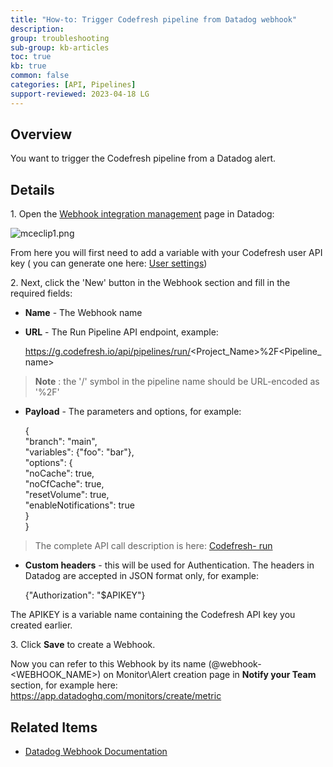 ```yaml
---
title: "How-to: Trigger Codefresh pipeline from Datadog webhook"
description: 
group: troubleshooting
sub-group: kb-articles
toc: true
kb: true
common: false
categories: [API, Pipelines]
support-reviewed: 2023-04-18 LG
---
```


## Overview

You want to trigger the Codefresh pipeline from a Datadog alert.

## Details

1\. Open the [Webhook integration
management](https://app.datadoghq.com/account/settings#integrations/webhooks)
page in Datadog:

![mceclip1.png](https://support.codefresh.io/hc/article_attachments/5156090740892/mceclip1.png)

From here you will first need to add a variable with your Codefresh user API
key ( you can generate one here: [User
settings](https://g.codefresh.io/user/settings))

2\. Next, click the 'New' button in the Webhook section and fill in the
required fields:

  * **Name** \- The Webhook name
  * **URL** \- The Run Pipeline API endpoint, example:

    
    
    https://g.codefresh.io/api/pipelines/run/<Project_Name>%2F<Pipeline_name>

> **Note** : the '/' symbol in the pipeline name should be URL-encoded as
> '%2F'

  * **Payload** \- The parameters and options, for example:

    
    
    {  
    "branch": "main",  
    "variables": {"foo": "bar"},  
    "options": {  
      "noCache": true,  
      "noCfCache": true,  
      "resetVolume": true,  
      "enableNotifications": true  
      }  
    }

> The complete API call description is here: [Codefresh-
> run](https://g.codefresh.io/api/#operation/pipelines-run-yaml)

  * **Custom headers** \- this will be used for Authentication. The headers in Datadog are accepted in JSON format only, for example:

    
    
    {"Authorization": "$APIKEY"}

The APIKEY is a variable name containing the Codefresh API key you created
earlier.

3\. Click **Save** to create a Webhook.

Now you can refer to this Webhook by its name (@webhook-<WEBHOOK_NAME>) on
Monitor\Alert creation page in **Notify your Team** section, for example here:
<https://app.datadoghq.com/monitors/create/metric>

## Related Items

  * [Datadog Webhook Documentation](https://docs.datadoghq.com/integrations/webhooks/)

